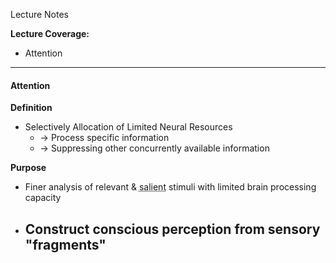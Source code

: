 Lecture Notes

**Lecture Coverage:**
- Attention

---
#### **Attention**
**Definition**
- Selectively Allocation of Limited Neural Resources
	- → Process specific information
	- → Suppressing other concurrently available information

**Purpose**
- Finer analysis of relevant & <abbr Title="Visually Conspicuous">salient</abbr> stimuli with limited brain processing capacity
- Construct conscious perception from sensory "fragments"
	- 